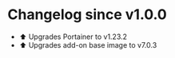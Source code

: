 # Changelog since v1.0.0
- :arrow_up: Upgrades Portainer to v1.23.2 
- :arrow_up: Upgrades add-on base image to v7.0.3 
